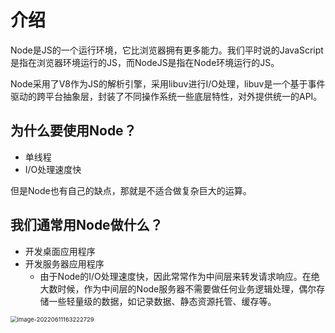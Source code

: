 # 介绍

Node是JS的一个运行环境，它比浏览器拥有更多能力。我们平时说的JavaScript是指在浏览器环境运行的JS，而NodeJS是指在Node环境运行的JS。

Node采用了V8作为JS的解析引擎，采用libuv进行I/O处理，libuv是一个基于事件驱动的跨平台抽象层，封装了不同操作系统一些底层特性，对外提供统一的API。

## 为什么要使用Node？

- 单线程
- I/O处理速度快

但是Node也有自己的缺点，那就是不适合做复杂巨大的运算。

## 我们通常用Node做什么？

- 开发桌面应用程序
- 开发服务器应用程序
  - 由于Node的I/O处理速度快，因此常常作为中间层来转发请求响应。在绝大数时候，作为中间层的Node服务器不需要做任何业务逻辑处理，偶尔存储一些轻量级的数据，如记录数据、静态资源托管、缓存等。

<img src="https://penguinbucket.obs.cn-southwest-2.myhuaweicloud.com/img/image-20220611163222729.png" alt="image-20220611163222729" style="zoom:67%;" />

